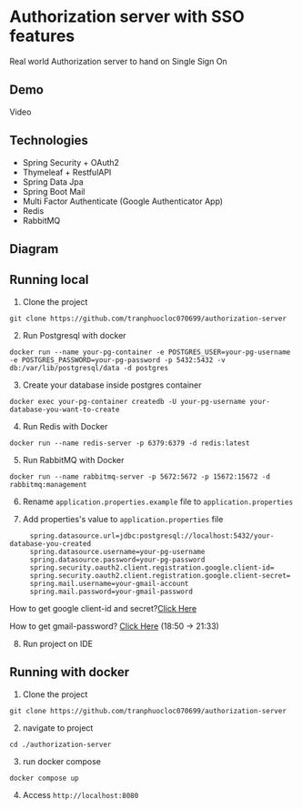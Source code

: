 
# Authorization server with SSO features
Real world Authorization server to hand on Single Sign On
## Demo
Video
## Technologies
- Spring Security + OAuth2
- Thymeleaf + RestfulAPI
- Spring Data Jpa
- Spring Boot Mail
- Multi Factor Authenticate (Google Authenticator App)
- Redis
- RabbitMQ
## Diagram

## Running local
1. Clone the project
```
git clone https://github.com/tranphuocloc070699/authorization-server
```
2. Run Postgresql with docker
```
docker run --name your-pg-container -e POSTGRES_USER=your-pg-username -e POSTGRES_PASSWORD=your-pg-password -p 5432:5432 -v db:/var/lib/postgresql/data -d postgres
```
3. Create your database inside postgres container
```
docker exec your-pg-container createdb -U your-pg-username your-database-you-want-to-create
```
4. Run Redis with Docker
```
docker run --name redis-server -p 6379:6379 -d redis:latest
```
5. Run RabbitMQ with Docker
```
docker run --name rabbitmq-server -p 5672:5672 -p 15672:15672 -d rabbitmq:management
```

6. Rename ``application.properties.example`` file to ``application.properties``

7. Add properties's value to ``application.properties`` file
```
	 spring.datasource.url=jdbc:postgresql://localhost:5432/your-database-you-created
	 spring.datasource.username=your-pg-username
	 spring.datasource.password=your-pg-password
	 spring.security.oauth2.client.registration.google.client-id=
	 spring.security.oauth2.client.registration.google.client-secret=
	 spring.mail.username=your-gmail-account
	 spring.mail.password=your-gmail-password
```
How to get google client-id and secret?[Click Here](https://www.youtube.com/watch?v=OKMgyF5ezFs)

How to get gmail-password? [Click Here](https://www.youtube.com/watch?v=OdQ3GyBsdAA) (18:50 -> 21:33)

8. Run project on IDE
## Running with docker
1. Clone the project
```
git clone https://github.com/tranphuocloc070699/authorization-server
```
2. navigate to project
```
cd ./authorization-server
```
3. run docker compose
```
docker compose up
```
4. Access ``http://localhost:8080``

